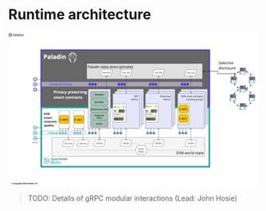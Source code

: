 # Runtime architecture

![Runtime Architecture](../images/architecture_overview.jpg)

> TODO: Details of gRPC modular interactions (Lead: John Hosie)